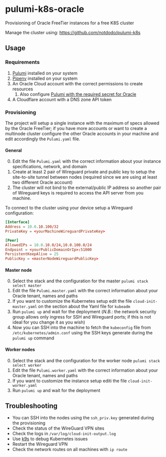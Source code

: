 # pulumi-k8s-oracle

Provisioning of Oracle FreeTier instances for a free K8S cluster

Manage the cluster using: https://github.com/notdodo/pulumi-k8s

## Usage

### Requirements

1. [Pulumi](https://www.pulumi.com/docs/get-started/install/) installed on your system
2. [Pipenv](https://pipenv.pypa.io/en/latest/) installed on your system
3. An Oracle Cloud account with the correct permissions to create resources
   1. Also configure [Pulumi with the required secret for Oracle](https://www.pulumi.com/registry/packages/oci/installation-configuration/)
4. A Cloudflare account with a DNS zone API token

### Provisioning

The project will setup a single instance with the maximum of specs allowed by the Oracle FreeTier; if you have more accounts or want to create a multinode cluster configure the other Oracle accounts in your machine and edit accordingly the `Pulumi.yaml` file.

#### General

0. Edit the file `Pulumi.yaml` with the correct information about your instance specifications, network, and domain
1. Create at least 2 pair of Wireguard private and public key to setup the site-to-site tunnel between nodes (required since we are using at least two different Oracle account)
2. The cluster will not bind to the external/public IP address so another pair of Wireguard keys is required to access the API server from you machine.

To connect to the cluster using your device setup a Wireguard configuration:

```toml
[Interface]
Address = 10.0.10.100/32
PrivateKey = <yourMachineWireguardPrivateKey>

[Peer]
AllowedIPs = 10.0.10.0/24,10.0.100.0/24
Endpoint = <yourPublicDomainOrIp>:51000
PersistentKeepAlive = 25
PublicKey = <masterNodeWireguardPublicKey>
```

#### Master node

0. Select the stack and the configuration for the master `pulumi stack select master`
1. Edit the file `Pulumi.master.yaml` with the correct information about your Oracle tenant, names and paths
2. If you want to customize the Kubernetes setup edit the file `cloud-init-master.yaml` on the section about the Yaml file for `kubeadm`
3. Run `pulumi up` and wait for the deployment (_N.B._: the network security group allows only ingress for SSH and Wireguard ports; if this is not ideal for you change it as you wish)
4. Now you can SSH into the machine to fetch the `kubeconfig` file from `/etc/kubernetes/admin.conf` using the SSH keys generate during the `pulumi up` command

#### Worker nodes

0. Select the stack and the configuration for the worker node `pulumi stack select worker`
1. Edit the file `Pulumi.worker.yaml` with the correct information about your Oracle tenant, names and paths
2. If you want to customize the instance setup editi the file `cloud-init-worker.yaml`
3. Run `pulumi up` and wait for the deployment

## Troubleshooting

- You can SSH into the nodes using the `ssh_priv.key` generated during the provisioning
- Check the status of the WireGuard VPN sites
- Check the logs in `/var/log/cloud-init-output.log`
- Use [k9s](https://github.com/derailed/k9s) to debug Kubernetes issues
- Restart the Wireguard VPN
- Check the network routes on all machines with `ip route`
